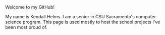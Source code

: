 Welcome to my GitHub!

My name is Kendall Helms. I am a senior in CSU Sacramento's computer science program.
This page is used mostly to host the school projects I've been most proud of.

